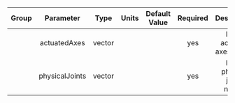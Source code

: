 | Group |   Parameter    |      Type      | Units | Default Value | Required |          Description          |        Notes        |
|:-----:|:--------------:|:--------------:|:-----:|:-------------:|:--------:|:-----------------------------:|:-------------------:|
|       |  actuatedAxes  | vector<string> |       |               |    yes   |  list of actuated axes names  |  coupled axes only  |
|       | physicalJoints | vector<string> |       |               |    yes   | list of physical joints names | coupled joints only |
